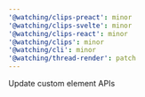 ```yaml
---
'@watching/clips-preact': minor
'@watching/clips-svelte': minor
'@watching/clips-react': minor
'@watching/clips': minor
'@watching/cli': minor
'@watching/thread-render': patch
---
```


Update custom element APIs
